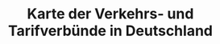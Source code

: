 ---
schema: default
title: Karte der Verkehrs- und Tarifverbünde in Deutschland
organization: Alexey Valikov
notes: >-
  Dieses Repository stellt die Karte der Verkehrs- und Tarifverbünde in
  Deutschland bereit. Es bietet ein QGIS-Projekt mit Geodaten der Verkehrs- und
  Tarifverbünde in Vektor-Form (ShapeFiles).
resources:
  - name: Liste
    url: 'https://github.com/highsource/verbundkarte/'
    format: Link
license: ''
category:
  - Dokumente
maintainer: Alexey Valikov
maintainer_email: 'https://github.com/highsource'
---